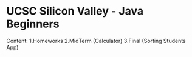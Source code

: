 # UCSC Silicon Valley - Java Beginners

Content:
 1.Homeworks 
 2.MidTerm (Calculator)
 3.Final (Sorting Students App)
